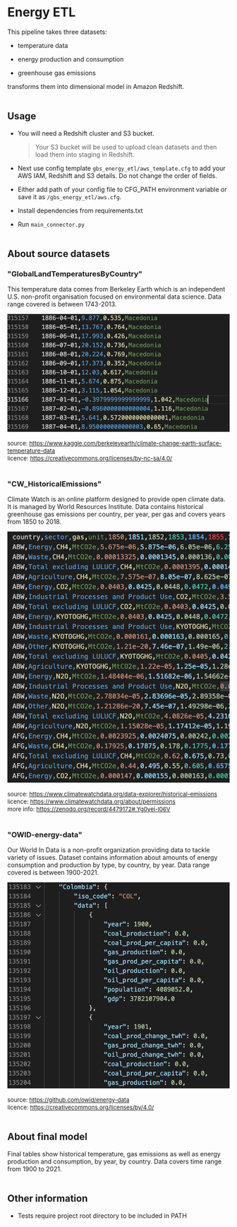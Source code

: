 # Energy ETL

This pipeline takes three datasets:</br>

- temperature data</br>

- energy production and consumption</br>

- greenhouse gas emissions</br>

transforms them into dimensional model in Amazon Redshift.</br></br>

## Usage

- You will need a Redshift cluster and S3 bucket.</br> 
    > Your S3 bucket will be used to upload clean datasets and then load them into staging in Redshift. 
- Next use config template `gbs_energy_etl/aws_template.cfg` to add your AWS IAM, Redshift and S3 details. Do not change the order of fields.

- Either add path of your config file to CFG_PATH environment variable or save it as `/gbs_energy_etl/aws.cfg`.

- Install dependencies from requirements.txt

- Run `main_connector.py`</br></br>

## About source datasets

### "GlobalLandTemperaturesByCountry"

This temperature data comes from Berkeley Earth which is an independent U.S. non-profit organisation focused on environmental data science. Data range covered is between 1743-2013.</br>

![temperature dataset sample](/img/temp.png)</br>

<font  size=2>source: https://www.kaggle.com/berkeleyearth/climate-change-earth-surface-temperature-data</font></br>
<font  size=2>licence: https://creativecommons.org/licenses/by-nc-sa/4.0/</font></br></br>

### "CW_HistoricalEmissions"

Climate Watch is an online platform designed to provide open climate data. It is managed by World Resources Institute. Data contains historical greenhouse gas emissions per country, per year, per gas and covers years from 1850 to 2018.</br>

![emissions dataset sample](/img/emissions.png)</br>

<font  size=2>source: https://www.climatewatchdata.org/data-explorer/historical-emissions</font></br>
<font  size=2>licence: https://www.climatewatchdata.org/about/permissions</font></br>
<font  size=2>more info: https://zenodo.org/record/4479172#.Yg0yei-l06V</font></br></br>

### "OWID-energy-data"

Our World In Data is a non-profit organization providing data to tackle variety of issues. Dataset contains information about amounts of energy consumption and production by type, by country, by year. Data range covered is between 1900-2021.</br>

![energy dataset sample](/img/energy.png)</br>

<font  size=2>source: https://github.com/owid/energy-data</font></br>
<font  size=2>licence: https://creativecommons.org/licenses/by/4.0/</font></br></br>

## About final model

Final tables show historical temperature, gas emissions as well as energy production and consumption,
by year, by country. Data covers time range from 1900 to 2021.</br></br>

## Other information

- Tests require project root directory to be included in PATH</br></br>


